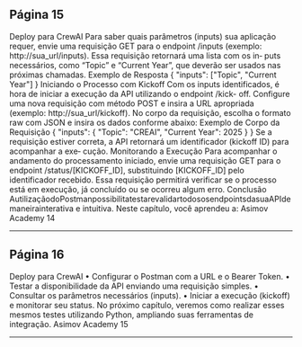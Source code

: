 ## Página 15

Deploy para CrewAI
Para saber quais parâmetros (inputs) sua aplicação requer, envie uma requisição GET para o endpoint
/inputs (exemplo: http://sua_url/inputs). Essa requisição retornará uma lista com os in‑
puts necessários, como “Topic” e “Current Year”, que deverão ser usados nas próximas chamadas.
Exemplo de Resposta
{
"inputs": ["Topic", "Current Year"]
}
Iniciando o Processo com Kickoff
Com os inputs identificados, é hora de iniciar a execução da API utilizando o endpoint /kick-
off.
Configure uma nova requisição com método POST e insira a URL apropriada (exemplo:
http://sua_url/kickoff). No corpo da requisição, escolha o formato raw com JSON e insira
os dados conforme abaixo:
Exemplo de Corpo da Requisição
{
"inputs": {
"Topic": "CREAI",
"Current Year": 2025
}
}
Se a requisição estiver correta, a API retornará um identificador (kickoff ID) para acompanhar a exe‑
cução.
Monitorando a Execução
Para acompanhar o andamento do processamento iniciado, envie uma requisição GET para o
endpoint /status/[KICKOFF_ID], substituindo [KICKOFF_ID] pelo identificador recebido.
Essa requisição permitirá verificar se o processo está em execução, já concluído ou se ocorreu algum
erro.
Conclusão
AutilizaçãodoPostmanpossibilitatestarevalidartodososendpointsdasuaAPIdemaneirainterativa
e intuitiva. Neste capítulo, você aprendeu a:
Asimov Academy
14


---
## Página 16

Deploy para CrewAI
• Configurar o Postman com a URL e o Bearer Token.
• Testar a disponibilidade da API enviando uma requisição simples.
• Consultar os parâmetros necessários (inputs).
• Iniciar a execução (kickoff) e monitorar seu status.
No próximo capítulo, veremos como realizar esses mesmos testes utilizando Python, ampliando suas
ferramentas de integração.
Asimov Academy
15


---